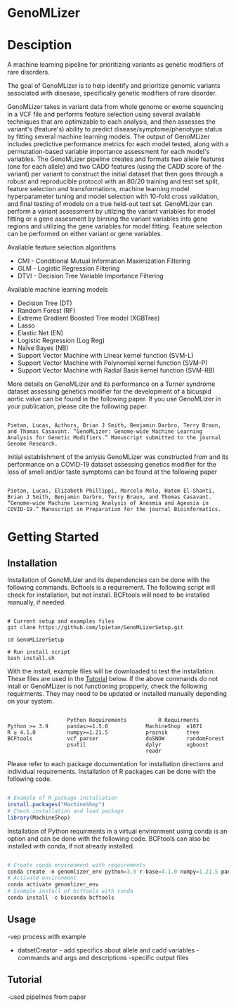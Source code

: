 # GenoMLizer


# Desciption
A machine learning pipeline for prioritizing variants as genetic modifiers of rare disorders.

The goal of GenoMLizer is to help identify and prioritize genomic variants associated with disesase, specifically genetic modifiers of rare disorder.

GenoMLizer takes in variant data from whole genome or exome squencing in a VCF file and performs feature selection using several available techniques that are optimizable to each analysis, and then assesses the variant's (feature's) ability to predict disease/symptome/phenotype status by fitting several machine learning models. The output of GenoMLizer includes predictive performance metrics for each model tested, along with a permutation-based variable importance assessment for each model's variables. The GenoMLizer pipeline creates and formats two allele features (one for each allele) and two CADD features (using the CADD score of the variant) per variant to construct the initial dataset that then goes through a robust and reproducible protocol with an 80/20 training and test set split, feature selection and transformations, machine learning model hyperparameter tuning and model selection with 10-fold cross validation, and final testing of models on a true held-out test set. GenoMLizer can perform a variant assessment by utilzing the variant variables for model fitting or a gene assesment by binning the variant variables into gene regions and utilizing the gene variables for model fitting. Feature selection can be performed on either variant or gene variables. 

Available feature selection algorithms
* CMI - Conditional Mutual Information Maximization Filtering
* GLM - Logistic Regression Filtering
* DTVI - Decision Tree Variable Importance Filtering

Available machine learning models
* Decision Tree (DT)
* Random Forest (RF)
* Extreme Gradient Boosted Tree model (XGBTree)
* Lasso
* Elastic Net (EN)
* Logistic Regression (Log Reg)
* Naïve Bayes (NB)
* Support Vector Machine with Linear kernel function (SVM-L)
* Support Vector Machine with Polynomial kernel function (SVM-P)
* Support Vector Machine with Radial Basis kernel function (SVM-RB)

More details on GenoMLizer and its performance on a Turner syndrome dataset assessing genetics modifier for the development of a bicuspid aortic valve can be found in the following paper. If you use GenoMLizer in your publication, please cite the following paper.
```

Pietan, Lucas, Authors, Brian J Smith, Benjamin Darbro, Terry Braun, and Thomas Casavant. “GenoMLizer: Genome-wide Machine Learning Analysis for Genetic Modifiers.” Manuscript submitted to the journal Genome Research.

```


Initial establishment of the anlysis GenoMLizer was constructed from and its performance on a COVID-19 dataset assessing genetics modifier for the loss of smell and/or taste symptoms can be found at the following paper
```

Pietan, Lucas, Elizabeth Phillippi, Marcelo Melo, Hatem El-Shanti, Brian J Smith, Benjamin Darbro, Terry Braun, and Thomas Casavant. “Genome-wide Machine Learning Analysis of Anosmia and Ageusia in COVID-19.” Manuscript in Preparation for the journal Bioinformatics.

```


# Getting Started

## Installation

Installation of GenoMLizer and its dependencies can be done with the following commands. Bcftools is a requirement. The following script will check for installation, but not install. BCFtools will need to be installed manually, if needed. 
```

# Current setup and examples files
git clone https://github.com/lpietan/GenoMLizerSetup.git

cd GenoMLizerSetup

# Run install script
bash install.sh

```
With the install, example files will be downloaded to test the installation. These files are used in the [Tutorial](#tutorial) below. If the above commands do not intall or GenoMLizer is not functioning propperly, check the following requirments. They may need to be updated or installed manually depending on your system. 
```

                   Python Requirements          R Requirments    
Python >= 3.9      pandas>=1.5.0            MachineShop  e1071
R ≥ 4.1.0          numpy>=1.21.5            praznik      tree
BCFtools           vcf_parser               doSNOW       randomForest
                   psutil                   dplyr        xgboost
                                            readr

```
Please refer to each package documentation for installation directions and individual requirements. Installation of R packages can be done with the following code. 
```R

# Example of R package installation
install.packages("MachineShop")
# Check installation and load package
library(MachineShop)

```
Installation of Python requirments in a virtual environment using conda is an option and can be done with the following code. BCFtools can also be installed with conda, if not already installed. 
```Python

# Create conda environment with requirements
conda create -n genomlizer_env python=3.9 r-base=4.1.0 numpy=1.21.5 pandas=1.5.0
# Activate environment
conda activate genomlizer_env
# Example install of bcftools with conda
conda install -c bioconda bcftools

```


 ## Usage

-vep process with example 
- datsetCreator - add specifics about allele and cadd variables
-commands and args and descriptions 
-specific output files

 ## Tutorial

 -used pipelines from paper
 
